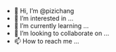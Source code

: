 - 👋 Hi, I’m @pizichang
- 👀 I’m interested in ...
- 🌱 I’m currently learning ...
- 💞️ I’m looking to collaborate on ...
- 📫 How to reach me ...

<!---
pizichang/pizichang is a ✨ special ✨ repository because its `README.md` (this file) appears on your GitHub profile.
You can click the Preview link to take a look at your changes.
--->
